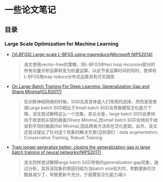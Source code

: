 # 一些论文笔记
## 目录

### Large Scale Optimization for Machine Learning
* [[VLBFGS] Large-scale L-BFGS using mapreduce(Microsoft NIPS2014)](https://github.com/jqliu42/paper-note/blob/master/Optimization/Large-scale%20L-BFGS%20using%20MapReduce.pdf)
  > 该文使用vector-free的策略，将L-BFGS中two loop recursion部分的所有向量点积运算转变为标量运算，以此节省运算时间的同时，使得将L-BFGS用map reduce分布式运算具有可实践性
* [On Large-Batch Training For Deep Learning: Generalization Gap and Sharp Minima(ICLR2017)](https://github.com/jqliu42/paper-note/blob/master/Optimization/On%20Large-Batch%20Training%20For%20Deep%20Learning%20Generalization%20Gap%20and%20Sharp%20Minima.pdf)
  > 在训练神经网络的时候，SGD及其变体是人们常用的选择，然而发现使用Large batch SGD相比于Small batch SGD会导致模型泛化能力下降，该文尝试解释这么一个现象，其论点是，large batch SGD会更倾向于收敛到尖锐的曲面(Sharp Minima),而small batch SGD会倾向于收敛到平坦的曲面(flat Minima),因此两者方法存在泛化差距。此外，该文还尝试提出了针对这个现象的解决方案(见附录E)：data augmentation, Conservative Training, Robust Training
* [Train longer,generalize better: closing the generalization gap in large batch training of neural networks(NIPS2017)](https://github.com/jqliu42/paper-note/blob/master/Optimization/Train%20longer%2C%20generalize%20better%20closing%20the%20generalization%20gap%20in%20large%20batch%20training%20of%20neural%20networks.pdf)
  > 该文同样尝试解释large batch SGD导致的generalization gap现象，通过分析，其将该现象的原因归结为当batch size较大时，参数更新的次数就减少了，导致更新不充分，于是模型泛化能力减小
